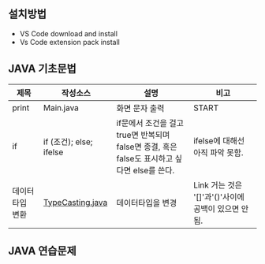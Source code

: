 ## 설치방법
- VS Code download and install
- Vs Code extension pack install
## JAVA 기초문법
|  제목  |  작성소스  |  설명  |  비고  |
|  ---  |  ---  |  ---  |  ---  |
|  print  |  Main.java  |  화면 문자 출력  |  START  |
|  if  |  if (조건); else; ifelse  |  if문에서 조건을 걸고 true면 반복되며 false면 종결, 혹은 false도 표시하고 싶다면 else를 쓴다.  |  ifelse에 대해선 아직 파악 못함.   |
|  데이터타입 변환  |  [TypeCasting.java](https://github.com/SSSanga/study_javas/blob/master/src/TypeCasting.java) |  데이터타입을 변경  |  Link 거는 것은 []()'[]'과'()'사이에 공백이 있으면 안됨.   |
## JAVA 연습문제 
